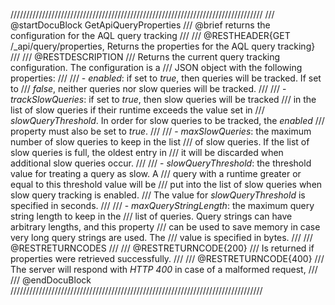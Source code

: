 ////////////////////////////////////////////////////////////////////////////////
/// @startDocuBlock GetApiQueryProperties
/// @brief returns the configuration for the AQL query tracking
///
/// @RESTHEADER{GET /_api/query/properties, Returns the properties for the AQL query tracking}
///
/// @RESTDESCRIPTION
/// Returns the current query tracking configuration. The configuration is a
/// JSON object with the following properties:
///
/// - *enabled*: if set to *true*, then queries will be tracked. If set to
///   *false*, neither queries nor slow queries will be tracked.
///
/// - *trackSlowQueries*: if set to *true*, then slow queries will be tracked
///   in the list of slow queries if their runtime exceeds the value set in 
///   *slowQueryThreshold*. In order for slow queries to be tracked, the *enabled*
///   property must also be set to *true*.
///
/// - *maxSlowQueries*: the maximum number of slow queries to keep in the list
///   of slow queries. If the list of slow queries is full, the oldest entry in
///   it will be discarded when additional slow queries occur.
///
/// - *slowQueryThreshold*: the threshold value for treating a query as slow. A
///   query with a runtime greater or equal to this threshold value will be
///   put into the list of slow queries when slow query tracking is enabled.
///   The value for *slowQueryThreshold* is specified in seconds.
///
/// - *maxQueryStringLength*: the maximum query string length to keep in the
///   list of queries. Query strings can have arbitrary lengths, and this property
///   can be used to save memory in case very long query strings are used. The
///   value is specified in bytes.
///
/// @RESTRETURNCODES
///
/// @RESTRETURNCODE{200}
/// Is returned if properties were retrieved successfully.
///
/// @RESTRETURNCODE{400}
/// The server will respond with *HTTP 400* in case of a malformed request,
///
/// @endDocuBlock
////////////////////////////////////////////////////////////////////////////////